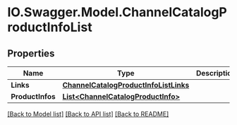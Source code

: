 # IO.Swagger.Model.ChannelCatalogProductInfoList
## Properties

Name | Type | Description | Notes
------------ | ------------- | ------------- | -------------
**Links** | [**ChannelCatalogProductInfoListLinks**](ChannelCatalogProductInfoListLinks.md) |  | [optional] 
**ProductInfos** | [**List&lt;ChannelCatalogProductInfo&gt;**](ChannelCatalogProductInfo.md) |  | [optional] 

[[Back to Model list]](../README.md#documentation-for-models) [[Back to API list]](../README.md#documentation-for-api-endpoints) [[Back to README]](../README.md)


